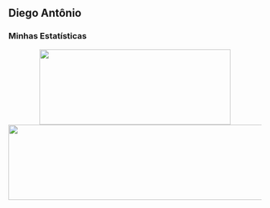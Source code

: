 ## Diego Antônio
### Minhas Estatísticas

<div align="center" href="https://github.com/DiegoAntonio-M">
    <a>
      <img height="150em" width="380em" src="https://github-readme-stats.vercel.app/api?username=DiegoAntonio-M&show_icons=true&theme=holi&locale=pt-br&bg_color=-45,030314,0a0a24,0a0a24&include_all_commits=null&count_private=true&hide_border=false&border_radius=5" />
    </a>
    <a>
      <img height="150em" width="510em" src="https://github-readme-stats.vercel.app/api/top-langs?username=DiegoAntonio-M&layout=compact&langs_count=8&theme=holi&locale=pt-br&bg_color=-45,030314,0a0a24,0a0a24&hide_border=false&border_radius=5&langs_count=16" />
    </a>
</div>


<!---
DiegoAntonio-M/DiegoAntonio-M is a ✨ special ✨ repository because its `README.md` (this file) appears on your GitHub profile.
You can click the Preview link to take a look at your changes.
--->

<!---
DiegoAntonio-M/DiegoAntonio-M is a ✨ special ✨ repository because its `README.md` (this file) appears on your GitHub profile.
You can click the Preview link to take a look at your changes.
--->
